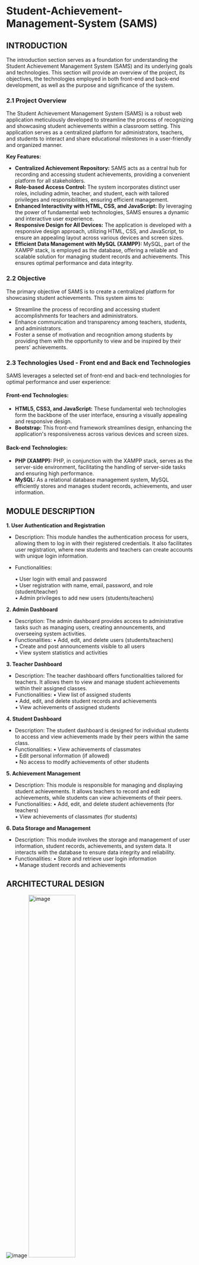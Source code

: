 # Student-Achievement-Management-System (SAMS)

## **INTRODUCTION**

The introduction section serves as a foundation for understanding the Student Achievement Management System (SAMS) and its underlying goals and technologies. This section will provide an overview of the project, its objectives, the technologies employed in both front-end and back-end development, as well as the purpose and significance of the system.

### **2.1 Project Overview**
The Student Achievement Management System (SAMS) is a robust web application meticulously developed to streamline the process of recognizing and showcasing student achievements within a classroom setting. This application serves as a centralized platform for administrators, teachers, and students to interact and share educational milestones in a user-friendly and organized manner.

**Key Features:**
-	**Centralized Achievement Repository:** SAMS acts as a central hub for recording and accessing student achievements, providing a convenient platform for all stakeholders.
-	**Role-based Access Control:** The system incorporates distinct user roles, including admin, teacher, and student, each with tailored privileges and responsibilities, ensuring efficient management.
-	**Enhanced Interactivity with HTML, CSS, and JavaScript:** By leveraging the power of fundamental web technologies, SAMS ensures a dynamic and interactive user experience.
-	**Responsive Design for All Devices:** The application is developed with a responsive design approach, utilizing HTML, CSS, and JavaScript, to ensure an appealing layout across various devices and screen sizes.
-	**Efficient Data Management with MySQL (XAMPP):** MySQL, part of the XAMPP stack, is employed as the database, offering a reliable and scalable solution for managing student records and achievements. This ensures optimal performance and data integrity.

### **2.2 Objective**
The primary objective of SAMS is to create a centralized platform for showcasing student achievements. This system aims to:
-	Streamline the process of recording and accessing student accomplishments for teachers and administrators.
-	Enhance communication and transparency among teachers, students, and administrators.
-	Foster a sense of motivation and recognition among students by providing them with the opportunity to view and be inspired by their peers' achievements.

### **2.3 Technologies Used - Front end and Back end Technologies**
SAMS leverages a selected set of front-end and back-end technologies for optimal performance and user experience:

#### **Front-end Technologies:**
-	**HTML5, CSS3, and JavaScript:** These fundamental web technologies form the backbone of the user interface, ensuring a visually appealing and responsive design.
-	**Bootstrap:** This front-end framework streamlines design, enhancing the application's responsiveness across various devices and screen sizes.
#### **Back-end Technologies:**
-	**PHP (XAMPP):** PHP, in conjunction with the XAMPP stack, serves as the server-side environment, facilitating the handling of server-side tasks and ensuring high performance.
- **MySQL:** As a relational database management system, MySQL efficiently stores and manages student records, achievements, and user information.

## **MODULE DESCRIPTION**

**1. User Authentication and Registration**
-	Description: This module handles the authentication process for users, allowing them to log in with their registered credentials. It also facilitates user registration, where new students and teachers can create accounts with unique login information.
-	Functionalities:
  
    •	User login with email and password <br>
    •	User registration with name, email, password, and role (student/teacher) <br>
    •	Admin privileges to add new users (students/teachers)

**2. Admin Dashboard**
-	Description: The admin dashboard provides access to administrative tasks such as managing users, creating announcements, and overseeing system activities.
-	Functionalities:
    •	Add, edit, and delete users (students/teachers) <br>
    •	Create and post announcements visible to all users <br>
    •	View system statistics and activities
 	
**3. Teacher Dashboard**
-	Description: The teacher dashboard offers functionalities tailored for teachers. It allows them to view and manage student achievements within their assigned classes.
-	Functionalities:
    •	View list of assigned students <br>
    •	Add, edit, and delete student records and achievements <br>
    •	View achievements of assigned students

**4. Student Dashboard**
-	Description: The student dashboard is designed for individual students to access and view achievements made by their peers within the same class.
-	Functionalities:
    •	View achievements of classmates <br>
    •	Edit personal information (if allowed) <br>
    •	No access to modify achievements of other students

**5. Achievement Management**
-	Description: This module is responsible for managing and displaying student achievements. It allows teachers to record and edit achievements, while students can view achievements of their peers.
-	Functionalities:
    •	Add, edit, and delete student achievements (for teachers) <br>
    •	View achievements of classmates (for students)

**6. Data Storage and Management**
-	Description: This module involves the storage and management of user information, student records, achievements, and system data. It interacts with the database to ensure data integrity and reliability.
-	Functionalities:
    •	Store and retrieve user login information <br>
    •	Manage student records and achievements
 	
## ARCHITECTURAL DESIGN

![image](https://github.com/mvharsh/Student-Achievement-Management-System/assets/111365320/bea938d8-ecce-418e-93aa-6b90d2d49026)
<img src="https://github.com/mvharsh/Student-Achievement-Management-System/assets/111365320/e64e997d-c451-47a6-b3be-afb4d8e31f72" alt="image" width="50%" height="50%">

## OUTPUT

**SIGNUP PAGE**

![image](https://github.com/mvharsh/Student-Achievement-Management-System/assets/111365320/c0e9215f-4def-4e1c-a2b2-a433a2bd32b9)

**LOGIN PAGE**

![image](https://github.com/mvharsh/Student-Achievement-Management-System/assets/111365320/6ca2baed-f16e-4214-849e-de3d6eec9ca9)

**ADMIN DASHBOARD**

![image](https://github.com/mvharsh/Student-Achievement-Management-System/assets/111365320/d59814a4-eb5e-459d-b12a-14b90d284810)

**CLASS**

![image](https://github.com/mvharsh/Student-Achievement-Management-System/assets/111365320/5939cb4d-930c-42b7-96df-2859b2a77ea8)

**CLASS-WISE STUDENT DATA**

![image](https://github.com/mvharsh/Student-Achievement-Management-System/assets/111365320/8750c4f2-f62b-4a3f-8583-1d7cb9f046d5)

**DETAILS OF STUDENTS**

![image](https://github.com/mvharsh/Student-Achievement-Management-System/assets/111365320/0bfbf632-6e6e-47eb-a8a0-9b0a422ed690)

**STUDENT MANAGEMENT**

![image](https://github.com/mvharsh/Student-Achievement-Management-System/assets/111365320/109384c5-3dba-45df-80fd-bfecd4fa152b)

**ADD STUDENT**
 
![image](https://github.com/mvharsh/Student-Achievement-Management-System/assets/111365320/5a30980e-65d1-4c32-ac57-a37dc2f3c7da)

**TEACHER MANAGEMENT**

![image](https://github.com/mvharsh/Student-Achievement-Management-System/assets/111365320/3e499544-7163-4b2f-82e6-59eb9dc95a0d)

**ADD TEACHER**

![image](https://github.com/mvharsh/Student-Achievement-Management-System/assets/111365320/7915c071-5c0f-4308-bf7a-1992eb240dd7)

**TEACHER LIST**

![image](https://github.com/mvharsh/Student-Achievement-Management-System/assets/111365320/c4733ad5-171b-476c-a9b7-29c2988d3c4f)

**VIEW TEACHER DETAILS**

![image](https://github.com/mvharsh/Student-Achievement-Management-System/assets/111365320/47d873ef-93a5-4e28-a629-8127dace094f)

**TEACHER DASHBOARD**

![image](https://github.com/mvharsh/Student-Achievement-Management-System/assets/111365320/82ea8658-054a-492d-add4-5a75152d40ec)

**STUDENT DASHBOARD**

![image](https://github.com/mvharsh/Student-Achievement-Management-System/assets/111365320/a93c4cb7-f233-4ab4-8ff7-0f9d25888869)

**ACHIEVEMENT PAGE**

![image](https://github.com/mvharsh/Student-Achievement-Management-System/assets/111365320/8a7a007f-183c-4ca2-b3c0-26910af46463)

**INDIVIDUAL PROFILE PAGE WITH POSTS**

![image](https://github.com/mvharsh/Student-Achievement-Management-System/assets/111365320/7a75f9b0-cd58-4a81-8276-fdd1f323a76b)


## CONCLUSION

The purpose of implementing the Student Achievement Management System is to revolutionize the recognition and celebration of educational accomplishments within academic institutions. By utilizing a technology stack of HTML, CSS, JavaScript, PHP, and MySQL, SAMS creates a seamless experience for administrators, teachers, and students, promoting collaboration and a culture of achievement.

### Project Report:

<a href="https://drive.google.com/file/d/1h0233av5NK4foumutFLrU4_DOwPxivDJ/view?usp=sharing">Project Report Link</a>












# firstrepo

